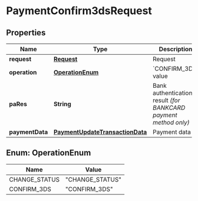
# PaymentConfirm3dsRequest

## Properties
Name | Type | Description | Notes
------------ | ------------- | ------------- | -------------
**request** | [**Request**](Request.md) | Request | 
**operation** | [**OperationEnum**](#OperationEnum) | &#x60;CONFIRM_3DS&#x60; value | 
**paRes** | **String** | Bank authentication result *(for BANKCARD payment method only)* | 
**paymentData** | [**PaymentUpdateTransactionData**](PaymentUpdateTransactionData.md) | Payment data |  [optional]


<a name="OperationEnum"></a>
## Enum: OperationEnum
Name | Value
---- | -----
CHANGE_STATUS | &quot;CHANGE_STATUS&quot;
CONFIRM_3DS | &quot;CONFIRM_3DS&quot;



